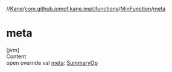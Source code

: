 //[Kane](../../index.md)/[com.github.jomof.kane.impl.functions](../index.md)/[MinFunction](index.md)/[meta](meta.md)



# meta  
[jvm]  
Content  
open override val [meta](meta.md): [SummaryOp](../../com.github.jomof.kane.impl/-summary-op/index.md)  



